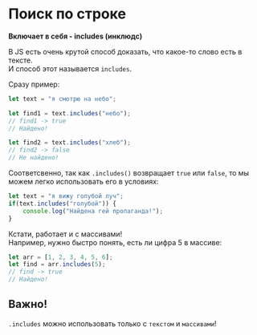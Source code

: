 # Поиск по строке

**Включает в себя - includes (инклюдс)**  

В JS есть очень крутой способ доказать, что какое-то слово есть в тексте.  
И способ этот называется `includes`.  

Сразу пример:
```js
let text = "я смотрю на небо";

let find1 = text.includes("небо"); 
// find1 -> true
// Найдено!

let find2 = text.includes("хлеб");
// find2 -> false
// Не найдено!
```

Соответсвенно, так как `.includes()` возвращает `true` или `false`, то мы можем легко использовать его в условиях:
```js
let text = "я вижу голубой луч";
if(text.includes("голубой")) {
    console.log("Найдена гей пропаганда!");
}
```

Кстати, работает и с массивами!  
Например, нужно быстро понять, есть ли цифра 5 в массиве:
```js
let arr = [1, 2, 3, 4, 5, 6];
let find = arr.includes(5);
// find -> true
// Найдено!
```

## Важно!
`.includes` можно использовать только с `текстом` и `массивами`!
